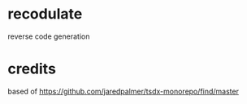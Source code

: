 # recodulate
reverse code generation


# credits
based of https://github.com/jaredpalmer/tsdx-monorepo/find/master